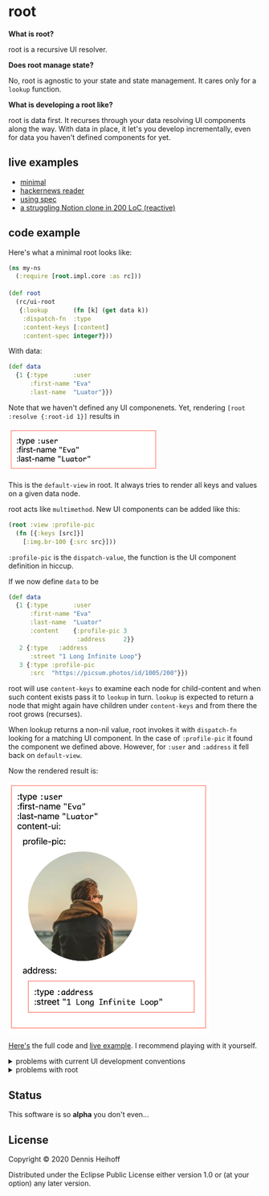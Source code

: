 # root

**What is root?**

root is a recursive UI resolver.

**Does root manage state?**

No, root is agnostic to your state and state management. It cares only for a `lookup` function.

**What is developing a root like?**

root is data first. It recurses through your data resolving UI components along the way.
 With data in place, it let's you develop incrementally, even for data you haven't defined components for yet. 

## live examples

- [minimal](https://den1k.github.io/root/minimal.html)
- [hackernews reader](https://den1k.github.io/root/fetch.html)
- [using spec](https://den1k.github.io/root/spec-dispatch.html)
- [a struggling Notion clone in 200 LoC (reactive)](https://den1k.github.io/root/rich-document.html)

## code example

Here's what a minimal root looks like:
```clojure
(ns my-ns
  (:require [root.impl.core :as rc]))

(def root
  (rc/ui-root
   {:lookup       (fn [k] (get data k))
    :dispatch-fn  :type
    :content-keys [:content]
    :content-spec integer?}))
```

With data:

```clojure
(def data
  {1 {:type       :user
      :first-name "Eva"
      :last-name  "Luator"}})
```

Note that we haven't defined any UI componenets.
Yet, rendering `[root :resolve {:root-id 1}]` results in

<img src="https://github.com/den1k/root/blob/master/docs/img/resolve-1.png?raw=true"
width="300px"/>

This is the `default-view` in root. It always tries to render all
keys and values on a given data node.

root acts like `multimethod`. New UI components can be added like this:

```clojure
(root :view :profile-pic
  (fn [{:keys [src]}]
    [:img.br-100 {:src src}]))
```

`:profile-pic` is the `dispatch-value`, the function is the UI component definition in hiccup.

If we now define `data` to be
```clojure
(def data
  {1 {:type       :user
      :first-name "Eva"
      :last-name  "Luator"
      :content    {:profile-pic 3
                   :address     2}}
   2 {:type   :address
      :street "1 Long Infinite Loop"}
   3 {:type :profile-pic
      :src  "https://picsum.photos/id/1005/200"}})
```

root will use `content-keys` to examine each node for child-content and when such content exists pass it to `lookup` in turn. `lookup` is expected to return a node that might again have children under `content-keys` and from there the root grows (recurses).

When lookup returns a non-nil value, root invokes it with `dispatch-fn` looking for a matching UI component. In the case of `:profile-pic` it found the component we defined above. However, for `:user` and `:address` it fell back on `default-view`.

Now the rendered result is:

<img src="https://github.com/den1k/root/blob/master/docs/img/resolve-2.png?raw=true"
width="400px"/>

[Here's](https://github.com/den1k/root/blob/master/dev/examples/minimal/views.cljc)
the full code and [live example](https://den1k.github.io/root/minimal.html). I recommend playing with it yourself.

<details>
<summary>problems with current UI development conventions</summary>

- anti-ui-reuse: data-fetching inside components or through wrapper components
    - **solution:** data-first. components are defined as dispatches on data but oblivious to data-origin.
- defocused UI: component tree as the result of numerous control flow decisions spread out over many components
    - child-components rendered as a reaction: state change → parent-component subscription → control flow expression → child-component
    - **solution:** component tree is derived from data traversal by dispatching nodes along the way. Derived component tree has broadly the same shape as the data.
- lacking oversight: dense component tree (DOM elements and css classes and elements) makes semantics unclear
    - **solution:** print the (denormalized) data. Done.
- application data is invisible in the UI until components are defined and instantiated
    - **solution:** Data first, incremental UI development! Render views for your data even when components for it are not yet defined.
</details>

<details>
<summary>problems with root</summary>

- loose UIX dependency
    - for a reactive/dynamic root: single DB in xframe doesn't currently allow for multiple roots to render within each other
    - xframe (re-frame like event handling+subscription sub-lib) is overkill. Reagent ratom + cursor like abstraction would do.
</details>

## Status

This software is so **alpha** you don't even...

## License

Copyright © 2020 Dennis Heihoff

Distributed under the Eclipse Public License either version 1.0 or (at
your option) any later version.
